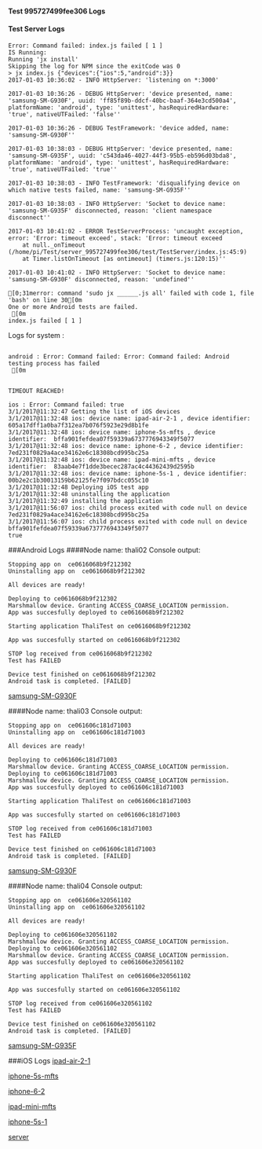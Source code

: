 #### Test 995727499fee306 Logs

#### Test Server Logs
```
Error: Command failed: index.js failed [ 1 ]
IS Running:
Running 'jx install'
Skipping the log for NPM since the exitCode was 0
> jx index.js {"devices":{"ios":5,"android":3}}
2017-01-03 10:36:02 - INFO HttpServer: 'listening on *:3000'

2017-01-03 10:36:26 - DEBUG HttpServer: 'device presented, name: 'samsung-SM-G930F', uuid: 'ff85f89b-ddcf-40bc-baaf-364e3cd500a4', platformName: 'android', type: 'unittest', hasRequiredHardware: 'true', nativeUTFailed: 'false''

2017-01-03 10:36:26 - DEBUG TestFramework: 'device added, name: 'samsung-SM-G930F''

2017-01-03 10:38:03 - DEBUG HttpServer: 'device presented, name: 'samsung-SM-G935F', uuid: 'c543da46-4027-44f3-95b5-eb596d03bda8', platformName: 'android', type: 'unittest', hasRequiredHardware: 'true', nativeUTFailed: 'true''

2017-01-03 10:38:03 - INFO TestFramework: 'disqualifying device on which native tests failed, name: 'samsung-SM-G935F''

2017-01-03 10:38:03 - INFO HttpServer: 'Socket to device name: 'samsung-SM-G935F' disconnected, reason: 'client namespace disconnect''

2017-01-03 10:41:02 - ERROR TestServerProcess: 'uncaught exception, error: 'Error: timeout exceed', stack: 'Error: timeout exceed
    at null._onTimeout (/home/pi/Test/server_995727499fee306/test/TestServer/index.js:45:9)
    at Timer.listOnTimeout [as ontimeout] (timers.js:120:15)''

2017-01-03 10:41:02 - INFO HttpServer: 'Socket to device name: 'samsung-SM-G930F' disconnected, reason: 'undefined''

[0;31merror: command 'sudo jx ______.js all' failed with code 1, file 'bash' on line 30[0m
One or more Android tests are failed.
 [0m
index.js failed [ 1 ]

```


Logs for system : 
```

android : Error: Command failed: Error: Command failed: Android testing process has failed
 [0m


TIMEOUT REACHED!

ios : Error: Command failed: true
3/1/2017@11:32:47 Getting the list of iOS devices 
3/1/2017@11:32:48 ios: device name: ipad-air-2-1 , device identifier:  605a17dff1a0ba7f312ea7b076f5923e29d8b1fe
3/1/2017@11:32:48 ios: device name: iphone-5s-mfts , device identifier:  bffa901fefdea07f59339a6737776943349f5077
3/1/2017@11:32:48 ios: device name: iphone-6-2 , device identifier:  7ed231f0829a4ace34162e6c18308bcd995bc25a
3/1/2017@11:32:48 ios: device name: ipad-mini-mfts , device identifier:  83aab4e7f1dde3becec287ac4c44362439d2595b
3/1/2017@11:32:48 ios: device name: iphone-5s-1 , device identifier:  00b2e2c1b30013159b62125fe7f097bdcc055c10
3/1/2017@11:32:48 Deploying iOS test app 
3/1/2017@11:32:48 uninstalling the application 
3/1/2017@11:32:49 installing the application 
3/1/2017@11:56:07 ios: child process exited with code null on device 7ed231f0829a4ace34162e6c18308bcd995bc25a 
3/1/2017@11:56:07 ios: child process exited with code null on device bffa901fefdea07f59339a6737776943349f5077 
true

```
###Android Logs
####Node name: thali02
Console output:
```
Stopping app on  ce0616068b9f212302
Uninstalling app on  ce0616068b9f212302

All devices are ready!

Deploying to ce0616068b9f212302
Marshmallow device. Granting ACCESS_COARSE_LOCATION permission.
App was succesfully deployed to ce0616068b9f212302

Starting application ThaliTest on ce0616068b9f212302

App was succesfully started on ce0616068b9f212302

STOP log received from ce0616068b9f212302
Test has FAILED

Device test finished on ce0616068b9f212302 
Android task is completed. [FAILED]
```
[samsung-SM-G930F](https://github.com/ThaliTester/TestResults/blob/995727499fee306_Added_leveldown_adapter_andrew-aladev/thali02_samsung-SM-G930F.md)

####Node name: thali03
Console output:
```
Stopping app on  ce061606c181d71003
Uninstalling app on  ce061606c181d71003

All devices are ready!

Deploying to ce061606c181d71003
Marshmallow device. Granting ACCESS_COARSE_LOCATION permission.
Deploying to ce061606c181d71003
Marshmallow device. Granting ACCESS_COARSE_LOCATION permission.
App was succesfully deployed to ce061606c181d71003

Starting application ThaliTest on ce061606c181d71003

App was succesfully started on ce061606c181d71003

STOP log received from ce061606c181d71003
Test has FAILED

Device test finished on ce061606c181d71003 
Android task is completed. [FAILED]
```
[samsung-SM-G930F](https://github.com/ThaliTester/TestResults/blob/995727499fee306_Added_leveldown_adapter_andrew-aladev/thali03_samsung-SM-G930F.md)

####Node name: thali04
Console output:
```
Stopping app on  ce061606e320561102
Uninstalling app on  ce061606e320561102

All devices are ready!

Deploying to ce061606e320561102
Marshmallow device. Granting ACCESS_COARSE_LOCATION permission.
Deploying to ce061606e320561102
Marshmallow device. Granting ACCESS_COARSE_LOCATION permission.
App was succesfully deployed to ce061606e320561102

Starting application ThaliTest on ce061606e320561102

App was succesfully started on ce061606e320561102

STOP log received from ce061606e320561102
Test has FAILED

Device test finished on ce061606e320561102 
Android task is completed. [FAILED]
```
[samsung-SM-G935F](https://github.com/ThaliTester/TestResults/blob/995727499fee306_Added_leveldown_adapter_andrew-aladev/thali04_samsung-SM-G935F.md)


###iOS Logs
[ipad-air-2-1](https://github.com/ThaliTester/TestResults/blob/995727499fee306_Added_leveldown_adapter_andrew-aladev/iOS_ipad-air-2-1.md)

[iphone-5s-mfts](https://github.com/ThaliTester/TestResults/blob/995727499fee306_Added_leveldown_adapter_andrew-aladev/iOS_iphone-5s-mfts.md)

[iphone-6-2](https://github.com/ThaliTester/TestResults/blob/995727499fee306_Added_leveldown_adapter_andrew-aladev/iOS_iphone-6-2.md)

[ipad-mini-mfts](https://github.com/ThaliTester/TestResults/blob/995727499fee306_Added_leveldown_adapter_andrew-aladev/iOS_ipad-mini-mfts.md)

[iphone-5s-1](https://github.com/ThaliTester/TestResults/blob/995727499fee306_Added_leveldown_adapter_andrew-aladev/iOS_iphone-5s-1.md)

[server](https://github.com/ThaliTester/TestResults/blob/995727499fee306_Added_leveldown_adapter_andrew-aladev/iOS_server.md)




